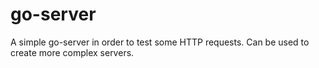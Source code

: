 # go-server

A simple go-server in order to test some HTTP requests. Can be used to create more complex servers.